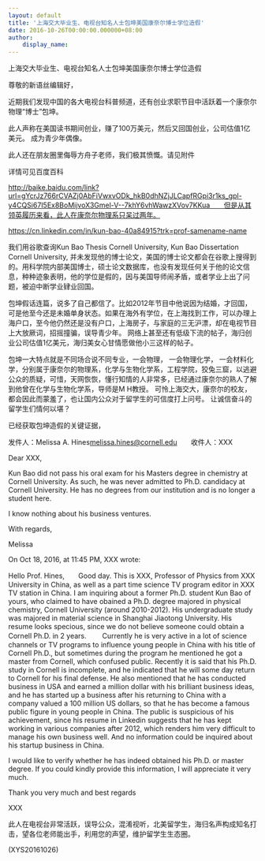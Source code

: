 ```yaml
---
layout: default
title: '上海交大毕业生、电视台知名人士包坤美国康奈尔博士学位造假'
date: 2016-10-26T00:00:00.000000+08:00
author:
    display_name: 
---
```


上海交大毕业生、电视台知名人士包坤美国康奈尔博士学位造假

尊敬的新语丝编辑好，

近期我们发现中国的各大电视台科普频道，还有创业求职节目中活跃着一个康奈尔物理“博士”包坤。

此人声称在美国读书期间创业，赚了100万美元，然后又回国创业，公司估值1亿美元。 成为青少年偶像。

此人还在朋友圈里侮辱方舟子老师，我们极其愤慨。请见附件

详情可见百度百科

http://baike.baidu.com/link?url=gYcrJz766rCVAZj0AbFiVwxvODk_hkB0dhNZjJLCapfRGpi3r1ks_gpl-y4CQSi67I5Ex8BoMijvoX3Gmel-V--7khY6vhWawzXVov7KKua　　但是从其领英履历来看，此人在康奈尔物理系只呆过两年。

https://cn.linkedin.com/in/kun-bao-40a84915?trk=prof-samename-name

我们用谷歌查询Kun Bao Thesis Cornell University, Kun Bao Dissertation Cornell University, 并未发现他的博士论文，美国的博士论文都会在谷歌上搜得到的。用科学院内部美国博士，硕士论文数据库，也没有发现任何关于他的论文信息，种种迹象表明，他的学位是假的，因与美国导师闹矛盾，或者学业上出了问题，被迫中断学业肄业回国。

包坤假话连篇，说多了自己都信了。比如2012年节目中他说因为结婚，才回国，可是他至今还是未婚单身状态。如果在海外有学位，在上海找到工作，可以办理上海户口，至今他仍然还是没有户口，上海房子，与家庭的三无沪漂，却在电视节目上大放厥词，招摇撞骗，误导青少年。 网络上甚至还有低级下流的帖子，海归创业公司估值1亿美元，海归美女心甘情愿做他小三这样的帖子。

包坤一大特点就是不同场合说不同专业，一会物理， 一会物理化学， 一会材料化学，分别属于康奈尔的物理系，化学与生物化学系，工程学院，狡兔三窟，以逃避公众的质疑，可惜，天网恢恢，懂行知情的人非常多，已经通过康奈尔的熟人了解到他曾在化学与生物化学系，导师是M H教授。 可怜上海交大，康奈尔的校友，都会因此而蒙羞了，也让国内公众对于留学生的可信度打上问号。 让诚信奋斗的留学生们情何以堪？

已经获取包坤造假的关键证据，

发件人：Melissa A. Hines<melissa.hines@cornell.edu>　　收件人：XXX

Dear XXX,

Kun Bao did not pass his oral exam for his Masters degree in chemistry at Cornell University. As such, he was never admitted to Ph.D. candidacy at Cornell University. He has no degrees from our institution and is no longer a student here.

I know nothing about his business ventures.

With regards,

Melissa

On Oct 18, 2016, at 11:45 PM, XXX wrote:

Hello Prof. Hines,　　Good day. This is XXX, Professor of Physics from XXX University in China, as well as a part time science TV program editor in XXX TV station in China. I am inquiring about a former Ph.D. student Kun Bao of yours, who claimed to have obained a Ph.D. degree majored in physical chemistry, Cornell University (around 2010-2012). His undergraduate study was majored in material science in Shanghai Jiaotong University. His resume looks specious, since we do not believe someone could obtain a Cornell Ph.D. in 2 years. 　　Currently he is very active in a lot of science channels or TV programs to influence young people in China with his title of Cornell Ph.D., but sometimes during the program he mentioned he got a master from Cornell, which confused public. Recently it is said that his Ph.D. study in Cornell is incomplete, and he indicated that he will some day return to Cornell for his final defense. He also mentioned that he has conducted business in USA and earned a million dollar with his brilliant business ideas, and he has started up a business after his returning to China with a company valued a 100 million US dollars, so that he has become a famous public figure in young people in China. The public is suspicious of his achievement, since his resume in Linkedin suggests that he has kept working in various companies after 2012, which renders him very difficult to manage his own business well. And no information could be inquired about his startup business in China.

I would like to verify whether he has indeed obtained his Ph.D. or master degree. If you could kindly provide this information, I will appreciate it very much.

Thank you very much and best regards

XXX

此人在电视台非常活跃，误导公众，混淆视听，北美留学生，海归名声构成知名打击，望各位老师能出手，利用您的声望，维护留学生生态圈。

(XYS20161026)

